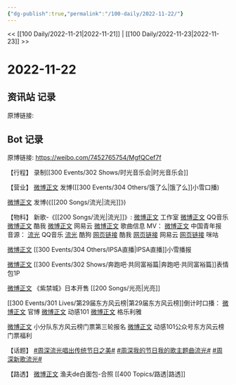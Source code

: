 ```yaml
---
{"dg-publish":true,"permalink":"/100-daily/2022-11-22/"}
---
```



<< [[100 Daily/2022-11-21\|2022-11-21]] | [[100 Daily/2022-11-23\|2022-11-23]] >>

# 2022-11-22

## 资讯站 记录

原博链接:

## Bot 记录

原博链接: https://weibo.com/7452765754/MgfQCef7f

【行程】
录制[[300 Events/302 Shows/时光音乐会\|时光音乐会]]

【营业】
[微博正文](http://weibo.com/1736988591/MgaINnaov) 发博([[300 Events/304 Others/饿了么\|饿了么]]小雪口播)

[微博正文](http://weibo.com/1736988591/MgbtR1ix7) 发博(《[[200 Songs/流光\|流光]]》)

【物料】
新歌-《[[200 Songs/流光\|流光]]》:
[微博正文](http://weibo.com/7478855230/Mg6NtxiLm) 工作室
[微博正文](http://weibo.com/2169129705/Mg6NfqLuM) QQ音乐
[微博正文](http://weibo.com/1738434147/Mg6NexxxY) 酷我
[微博正文](http://weibo.com/1721030997/Mg6Nf3G8z) 网易云
[微博正文](http://weibo.com/6466290670/Mg6T77xj9) 歌曲信息
MV：
[微博正文](http://weibo.com/1726918143/MgaIMrIpj) 中国青年报
音源：
[流光](https://weibo.cn/sinaurl?u=https%3A%2F%2Fi.y.qq.com%2Fv8%2Fplaysong.html%3Fsongid%3D384599335%26source%3Dyqq%26ADTAG%3Dhz_wb_sf%26channelId%3D10081987) QQ音乐
[流光](https://weibo.cn/sinaurl?u=https%3A%2F%2Ft4.kugou.com%2Fsong.html%3Fid%3D7X2Vk1azFV3) 酷狗
[网页链接](https://weibo.cn/sinaurl?u=http%3A%2F%2Fm.kuwo.cn%2Fnewh5app%2Fplay_detail%2F251788638) 酷我
[网页链接](https://weibo.cn/sinaurl?u=https%3A%2F%2Fmusic.163.com%2F%23%2Fsong%3Fid%3D2000371815) 网易云
[网页链接](https://weibo.cn/sinaurl?u=https%3A%2F%2Fh5.nf.migu.cn%2Fapp%2Fv4%2Fp%2Fshare%2Fsong%2Findex.html%3Fid%3D600919000008414122) 咪咕

[微博正文](http://weibo.com/1851789841/MgbCcrJPG) [[300 Events/304 Others/IPSA直播\|IPSA直播]]小雪播报

[微博正文](http://weibo.com/5242381821/MgbvABUMi) [[300 Events/302 Shows/奔跑吧·共同富裕篇\|奔跑吧·共同富裕篇]]表情包1P

[微博正文](https://weibo.com/5626486614/MgbMU3YX1) 《紫禁城》日本开售 [[200 Songs/光亮\|光亮]]

[[300 Events/301 Lives/第29届东方风云榜\|第29届东方风云榜]]倒计时口播：
[微博正文](https://weibo.com/7779932378/MgcMWbogc) 官博
[微博正文](http://weibo.com/1738376280/MgcNa97Ht) 动感101
[微博正文](https://weibo.com/6215410930/MgedWeGQi) 格乐利雅

[微博正文](http://weibo.com/5516625428/MgeqlF3I9) 小分队东方风云榜门票第三轮报名
[微博正文](https://weibo.com/6466290670/MgeBA8IAb) 动感101公众号东方风云榜门票福利

【话题】
[#周深流光唱出传统节日之美#](https://s.weibo.com/weibo?q=%23%E5%91%A8%E6%B7%B1%E6%B5%81%E5%85%89%E5%94%B1%E5%87%BA%E4%BC%A0%E7%BB%9F%E8%8A%82%E6%97%A5%E4%B9%8B%E7%BE%8E%23)
[#周深我的节日我的歌主题曲流光#](https://s.weibo.com/weibo?q=%23%E5%91%A8%E6%B7%B1%E6%88%91%E7%9A%84%E8%8A%82%E6%97%A5%E6%88%91%E7%9A%84%E6%AD%8C%E4%B8%BB%E9%A2%98%E6%9B%B2%E6%B5%81%E5%85%89%23)
[#周深新歌流光#](https://s.weibo.com/weibo?q=%23%E5%91%A8%E6%B7%B1%E6%96%B0%E6%AD%8C%E6%B5%81%E5%85%89%23)

【路透】
[微博正文](http://weibo.com/1291340441/MgeoggP6w) 渔夫de白面包-合照 [[400 Topics/路透\|路透]]
